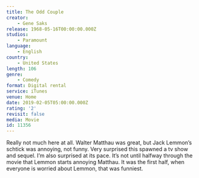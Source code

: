 ```yaml
---
title: The Odd Couple
creator:
    - Gene Saks
release: 1968-05-16T00:00:00.000Z
studios:
    - Paramount
language:
    - English
country:
    - United States
length: 106
genre:
    - Comedy
format: Digital rental
service: iTunes
venue: Home
date: 2019-02-05T05:00:00.000Z
rating: '2'
revisit: false
media: Movie
id: 11356
---
```


Really not much here at all. Walter Matthau was great, but Jack Lemmon’s schtick was annoying, not funny. Very surprised this spawned a tv show and sequel. I’m also surprised at its pace. It’s not until halfway through the movie that Lemmon starts annoying Matthau. It was the first half, when everyone is worried about Lemmon, that was funniest.
